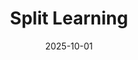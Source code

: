 ---
title: "Split Learning"
date: 2025-10-01
image: "/assets/img/avatar-icon.png"
description: "Implementing Federated Split Learning over a geo-distributed setup."
---